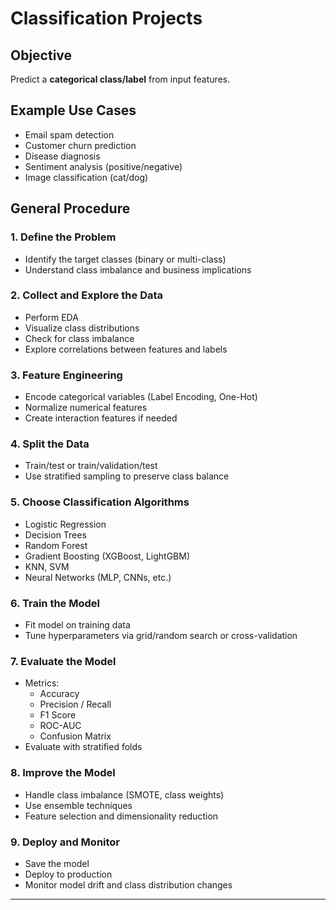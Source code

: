 <h1> Classification Projects</h1>

<h2>Objective</h2>
<p>Predict a <strong>categorical class/label</strong> from input features.</p>

<h2>Example Use Cases</h2>
<ul>
  <li>Email spam detection</li>
  <li>Customer churn prediction</li>
  <li>Disease diagnosis</li>
  <li>Sentiment analysis (positive/negative)</li>
  <li>Image classification (cat/dog)</li>
</ul>

<h2>General Procedure</h2>

<h3>1. Define the Problem</h3>
<ul>
  <li>Identify the target classes (binary or multi-class)</li>
  <li>Understand class imbalance and business implications</li>
</ul>

<h3>2. Collect and Explore the Data</h3>
<ul>
  <li>Perform EDA</li>
  <li>Visualize class distributions</li>
  <li>Check for class imbalance</li>
  <li>Explore correlations between features and labels</li>
</ul>

<h3>3. Feature Engineering</h3>
<ul>
  <li>Encode categorical variables (Label Encoding, One-Hot)</li>
  <li>Normalize numerical features</li>
  <li>Create interaction features if needed</li>
</ul>

<h3>4. Split the Data</h3>
<ul>
  <li>Train/test or train/validation/test</li>
  <li>Use stratified sampling to preserve class balance</li>
</ul>

<h3>5. Choose Classification Algorithms</h3>
<ul>
  <li>Logistic Regression</li>
  <li>Decision Trees</li>
  <li>Random Forest</li>
  <li>Gradient Boosting (XGBoost, LightGBM)</li>
  <li>KNN, SVM</li>
  <li>Neural Networks (MLP, CNNs, etc.)</li>
</ul>

<h3>6. Train the Model</h3>
<ul>
  <li>Fit model on training data</li>
  <li>Tune hyperparameters via grid/random search or cross-validation</li>
</ul>

<h3>7. Evaluate the Model</h3>
<ul>
  <li>Metrics:
    <ul>
      <li>Accuracy</li>
      <li>Precision / Recall</li>
      <li>F1 Score</li>
      <li>ROC-AUC</li>
      <li>Confusion Matrix</li>
    </ul>
  </li>
  <li>Evaluate with stratified folds</li>
</ul>

<h3>8. Improve the Model</h3>
<ul>
  <li>Handle class imbalance (SMOTE, class weights)</li>
  <li>Use ensemble techniques</li>
  <li>Feature selection and dimensionality reduction</li>
</ul>

<h3>9. Deploy and Monitor</h3>
<ul>
  <li>Save the model</li>
  <li>Deploy to production</li>
  <li>Monitor model drift and class distribution changes</li>
</ul>

<hr>
